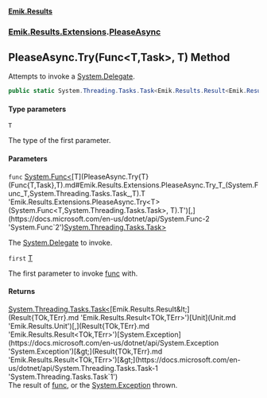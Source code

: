 #### [Emik.Results](index.md 'index')
### [Emik.Results.Extensions](Emik.Results.Extensions.md 'Emik.Results.Extensions').[PleaseAsync](PleaseAsync.md 'Emik.Results.Extensions.PleaseAsync')

## PleaseAsync.Try<T>(Func<T,Task>, T) Method

Attempts to invoke a [System.Delegate](https://docs.microsoft.com/en-us/dotnet/api/System.Delegate 'System.Delegate').

```csharp
public static System.Threading.Tasks.Task<Emik.Results.Result<Emik.Results.Unit,System.Exception>> Try<T>(System.Func<T,System.Threading.Tasks.Task> func, T first);
```
#### Type parameters

<a name='Emik.Results.Extensions.PleaseAsync.Try_T_(System.Func_T,System.Threading.Tasks.Task_,T).T'></a>

`T`

The type of the first parameter.
#### Parameters

<a name='Emik.Results.Extensions.PleaseAsync.Try_T_(System.Func_T,System.Threading.Tasks.Task_,T).func'></a>

`func` [System.Func&lt;](https://docs.microsoft.com/en-us/dotnet/api/System.Func-2 'System.Func`2')[T](PleaseAsync.Try{T}(Func{T,Task},T).md#Emik.Results.Extensions.PleaseAsync.Try_T_(System.Func_T,System.Threading.Tasks.Task_,T).T 'Emik.Results.Extensions.PleaseAsync.Try<T>(System.Func<T,System.Threading.Tasks.Task>, T).T')[,](https://docs.microsoft.com/en-us/dotnet/api/System.Func-2 'System.Func`2')[System.Threading.Tasks.Task](https://docs.microsoft.com/en-us/dotnet/api/System.Threading.Tasks.Task 'System.Threading.Tasks.Task')[&gt;](https://docs.microsoft.com/en-us/dotnet/api/System.Func-2 'System.Func`2')

The [System.Delegate](https://docs.microsoft.com/en-us/dotnet/api/System.Delegate 'System.Delegate') to invoke.

<a name='Emik.Results.Extensions.PleaseAsync.Try_T_(System.Func_T,System.Threading.Tasks.Task_,T).first'></a>

`first` [T](PleaseAsync.Try{T}(Func{T,Task},T).md#Emik.Results.Extensions.PleaseAsync.Try_T_(System.Func_T,System.Threading.Tasks.Task_,T).T 'Emik.Results.Extensions.PleaseAsync.Try<T>(System.Func<T,System.Threading.Tasks.Task>, T).T')

The first parameter to invoke [func](PleaseAsync.Try{T}(Func{T,Task},T).md#Emik.Results.Extensions.PleaseAsync.Try_T_(System.Func_T,System.Threading.Tasks.Task_,T).func 'Emik.Results.Extensions.PleaseAsync.Try<T>(System.Func<T,System.Threading.Tasks.Task>, T).func') with.

#### Returns
[System.Threading.Tasks.Task&lt;](https://docs.microsoft.com/en-us/dotnet/api/System.Threading.Tasks.Task-1 'System.Threading.Tasks.Task`1')[Emik.Results.Result&lt;](Result{TOk,TErr}.md 'Emik.Results.Result<TOk,TErr>')[Unit](Unit.md 'Emik.Results.Unit')[,](Result{TOk,TErr}.md 'Emik.Results.Result<TOk,TErr>')[System.Exception](https://docs.microsoft.com/en-us/dotnet/api/System.Exception 'System.Exception')[&gt;](Result{TOk,TErr}.md 'Emik.Results.Result<TOk,TErr>')[&gt;](https://docs.microsoft.com/en-us/dotnet/api/System.Threading.Tasks.Task-1 'System.Threading.Tasks.Task`1')  
The result of [func](PleaseAsync.Try{T}(Func{T,Task},T).md#Emik.Results.Extensions.PleaseAsync.Try_T_(System.Func_T,System.Threading.Tasks.Task_,T).func 'Emik.Results.Extensions.PleaseAsync.Try<T>(System.Func<T,System.Threading.Tasks.Task>, T).func'), or the [System.Exception](https://docs.microsoft.com/en-us/dotnet/api/System.Exception 'System.Exception') thrown.